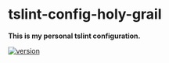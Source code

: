 # tslint-config-holy-grail

**This is my personal tslint configuration.**

[![version](https://img.shields.io/npm/v/tslint-config-holy-grail.svg?style=flat-square)](https://www.npmjs.com/package/tslint-config-holy-grail)
